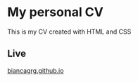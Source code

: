 # My personal CV

This is my CV created with HTML and CSS

## Live

[biancagrg.github.io](https://biancagrg.github.io/)
